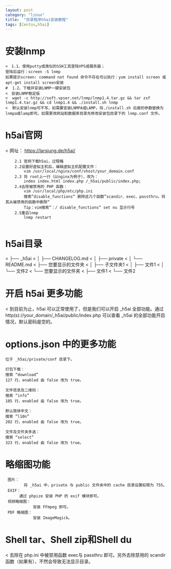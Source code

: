 ```yaml
---
layout: post
category: "linux"
title:  "目录程序h5ai安装教程"
tags: [Centos,h5ai]
---
```

# 安装lnmp
```
<　1.1、使用putty或类似的SSH工具登陆VPS或服务器；
登陆后运行：screen -S lnmp
如果提示screen: command not found 命令不存在可以执行：yum install screen 或 apt-get install screen安装
#  1.2、下载并安装LNMP一键安装包
<　安装LNMP稳定版
<  wget -c http://soft.vpser.net/lnmp/lnmp1.4.tar.gz && tar zxf lnmp1.4.tar.gz && cd lnmp1.4 && ./install.sh lnmp
<  默认安装lnmp可不写，如需要安装LNMPA或LAMP，将./install.sh 后面的参数替换为lnmpa或lamp即可。如需更改网站和数据库目录先修改安装包目录下的 lnmp.conf 文件。
```
#  h5ai官网
< 网址： https://larsjung.de/h5ai/

```
	2.1 官网下载h5ai，过程略
	2.2设置好虚拟主机后，编辑虚拟主机配置文件：
		vim /usr/local/nginx/conf/vhost/your_domain.conf
	2.3 将 root上一行（以nginx为例子），改为：
		index index.html index.php /_h5ai/public/index.php;
	2.4去除被禁用的 PHP 函数：
		vim /usr/local/php/etc/php.ini
		搜索”disable_functions“ 删除这几个函数”scandir、exec、passthru，将其从被禁用的函数中删除“
		Tip：vim搜索”：/ disable_functions“ set nu 显示行号
	2.5重启lnmp
		lnmp restart 
	
```

# h5ai目录


< ├── _h5ai
< │   ├── CHANGELOG.md
< │   ├── private
< │   └── README.md
< ├── 您要显示的文件夹
< │   ├── 子文件夹1
< │   ├── 文件1
< │   └── 文件2
< └── 您要显示的文件夹
< ├── 文件1
< └── 文件2


# 开启 h5ai 更多功能
< 到目前为止，h5ai 可以正常使用了，但是我们可以开启 _h5ai 全部功能。通过 http(s)://your_domain/_h5ai/public/index.php 可以查看 _h5ai 的全部功能开启情况，默认密码是空的。

# options.json 中的更多功能
```
位于 _h5ai/private/conf 目录下。

打包下载：
搜索 “download”
127 行，enabled 由 false 改为 true。

文件信息及二维码：
搜索 “info”
185 行，enabled 由 false 改为 true。

默认简体中文：
搜索 “l10n”
202 行，enabled 由 false 改为 true。

文件及文件夹多选：
搜索 “select”
323 行，enabled 由 false 改为 true。
```

# 略缩图功能
```
 图片：
		将 _h5ai 中，private 与 public 文件夹中的 cache 目录设置权限为 755。
 EXIF：
	  通过 phpize 安装 PHP 的 exif 模块即可。
 视频略缩图：
			安装 FFmpeg 即可。
 PDF 略缩图：
			安装 ImageMagick。
```
# Shell tar、Shell zip和Shell du
< 去除在 php.ini 中被禁用函数 exec与 passthru 即可。另外去除禁用的 scandir 函数（如果有），不然会导致无法显示目录。